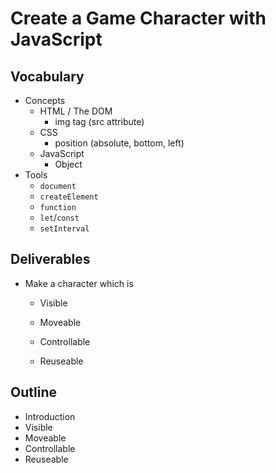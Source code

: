 # Create a Game Character with JavaScript

## Vocabulary

* Concepts
  * HTML / The DOM
    * img tag (src attribute)
  * CSS
    * position (absolute, bottom, left)
  * JavaScript
    * Object
* Tools
  * `document`
  * `createElement`
  * `function`
  * `let`/`const`
  * `setInterval`



## Deliverables

* Make a character which is 

  * Visible

  * Moveable

  * Controllable

  * Reuseable


## Outline

* Introduction
* Visible
* Moveable
* Controllable
* Reuseable